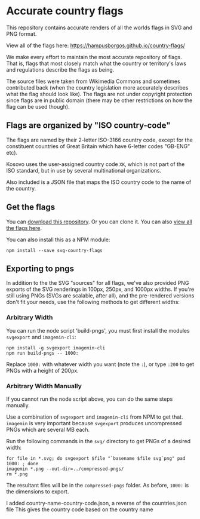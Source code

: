 # Accurate country flags

This repository contains accurate renders of all the worlds flags in SVG and PNG format.

View all of the flags here: https://hampusborgos.github.io/country-flags/

We make every effort to maintain the most accurate repository of flags. That is, flags that most closely match what the country or territory's laws and regulations describe the flags as being.

The source files were taken from Wikimedia Commons and sometimes contributed back
(when the country legislation more accurately describes what the flag should
look like). The flags are not under copyright protection since flags are in public
domain (there may be other restrictions on how the flag can be used though).


## Flags are organized by "ISO country-code"

The flags are named by their 2-letter ISO-3166 country code, except for the
constituent countries of Great Britain which have 6-letter codes "GB-ENG" etc).

Kosovo uses the user-assigned country code `XK`, which is not part of the ISO standard, but in use by several multinational organizations.

Also included is a JSON file that maps the ISO country code to the name of the
country.


## Get the flags

You can [download this repository](https://github.com/hampusborgos/country-flags/archive/refs/heads/main.zip). Or you can clone it. You can also [view all the flags here](https://hampusborgos.github.io/country-flags/).

You can also install this as a NPM module:

    npm install --save svg-country-flags


## Exporting to pngs

In addition to the the SVG "sources" for all flags, we've also provided PNG exports of the SVG renderings in 100px, 250px, and 1000px widths. If you're still using PNGs (SVGs are scalable, after all), and the pre-rendered versions don't fit your needs, use the following methods to get different widths:

### Arbitrary Width

You can run the node script 'build-pngs', you must first install the modules `svgexport` and `imagemin-cli`:

    npm install -g svgexport imagemin-cli
    npm run build-pngs -- 1000:

Replace `1000:` with whatever width you want (note the `:`), or type `:200` to get
PNGs with a height of 200px.

### Arbitrary Width Manually

If you cannot run the node script above, you can do the same steps manually.

Use a combination of `svgexport` and `imagemin-cli` from NPM to get that.
`imagemin` is very important because `svgexport` produces uncompressed PNGs which are several MB each.

Run the following commands in the `svg/` directory to get PNGs of a desired width:

    for file in *.svg; do svgexport $file "`basename $file svg`png" pad 1000: ; done
    imagemin *.png --out-dir=../compressed-pngs/
    rm *.png

The resultant files will be in the `compressed-pngs` folder. As before, `1000:` is the dimensions to export.


I added country-name-country-code.json, a reverse of the countries.json file
This gives the country code based on the country name